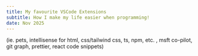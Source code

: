 ```yaml
---
title: My favourite VSCode Extensions
subtitle: How I make my life easier when programming!
date: Nov 2025
---
```


(ie. pets, intellisense for html, css/tailwind css, ts, npm, etc. , msft co-pilot, git graph, prettier, react code snippets)

